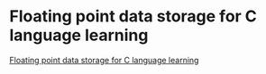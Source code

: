 # Floating point data storage for C language learning
[Floating point data storage for C language learning](https://aiwithcloud.com/2022/09/14/floating_point_data_storage_for_c_language_learning/)